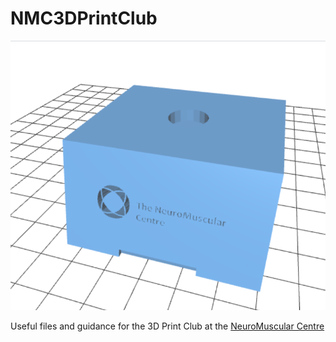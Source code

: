 # NMC3DPrintClub

![NMC Logo 3D model](images/NMC.png)

Useful files and guidance for the 3D Print Club at the [NeuroMuscular Centre](http://www.nmcentre.com/)



